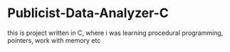 # Publicist-Data-Analyzer-C
this is project written in C, where i was learning procedural programming, pointers, work with memory etc
